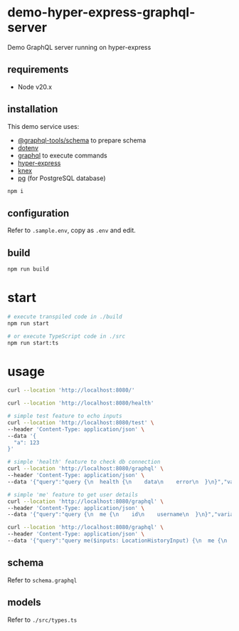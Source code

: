 # demo-hyper-express-graphql-server

Demo GraphQL server running on hyper-express

## requirements

* Node v20.x

## installation

This demo service uses:

* [@graphql-tools/schema](https://www.npmjs.com/package/@graphql-tools/schema) to prepare schema
* [dotenv](https://www.npmjs.com/package/dotenv)
* [graphql](https://www.npmjs.com/package/graphql) to execute commands
* [hyper-express](https://www.npmjs.com/package/hyper-express)
* [knex](https://www.npmjs.com/package/knex)
* [pg](https://www.npmjs.com/package/pg) (for PostgreSQL database)

```sh
npm i
```

## configuration

Refer to `.sample.env`, copy as `.env` and edit.

## build

```sh
npm run build
```

# start

```sh
# execute transpiled code in ./build
npm run start

# or execute TypeScript code in ./src
npm run start:ts
```

# usage

```sh
curl --location 'http://localhost:8080/'

curl --location 'http://localhost:8080/health'

# simple test feature to echo inputs
curl --location 'http://localhost:8080/test' \
--header 'Content-Type: application/json' \
--data '{
  "a": 123
}'

# simple 'health' feature to check db connection
curl --location 'http://localhost:8080/graphql' \
--header 'Content-Type: application/json' \
--data '{"query":"query {\n  health {\n    data\n    error\n  }\n}","variables":{}}'

# simple 'me' feature to get user details
curl --location 'http://localhost:8080/graphql' \
--header 'Content-Type: application/json' \
--data '{"query":"query {\n  me {\n    id\n    username\n  }\n}","variables":{}}'

curl --location 'http://localhost:8080/graphql' \
--header 'Content-Type: application/json' \
--data '{"query":"query me($inputs: LocationHistoryInput) {\n  me {\n    id\n    username\n    locationHistory(inputs: $inputs) {\n      data {\n        ts\n        latitude\n        longitude\n      }\n    }\n  }\n}","variables":{"inputs":{"after":"1701617081"}}}'
```

## schema

Refer to `schema.graphql`

## models

Refer to `./src/types.ts`
